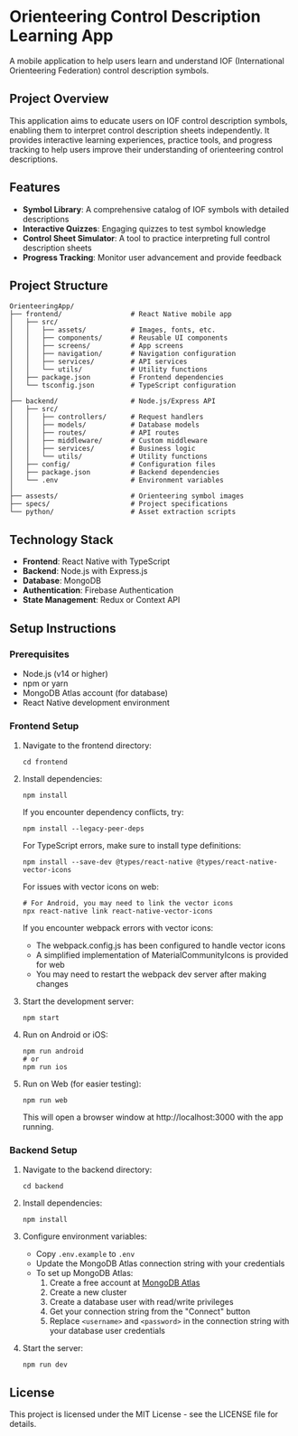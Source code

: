 # Orienteering Control Description Learning App

A mobile application to help users learn and understand IOF (International Orienteering Federation) control description symbols.

## Project Overview

This application aims to educate users on IOF control description symbols, enabling them to interpret control description sheets independently. It provides interactive learning experiences, practice tools, and progress tracking to help users improve their understanding of orienteering control descriptions.

## Features

- **Symbol Library**: A comprehensive catalog of IOF symbols with detailed descriptions
- **Interactive Quizzes**: Engaging quizzes to test symbol knowledge
- **Control Sheet Simulator**: A tool to practice interpreting full control description sheets
- **Progress Tracking**: Monitor user advancement and provide feedback

## Project Structure

```
OrienteeringApp/
├── frontend/                 # React Native mobile app
│   ├── src/
│   │   ├── assets/           # Images, fonts, etc.
│   │   ├── components/       # Reusable UI components
│   │   ├── screens/          # App screens
│   │   ├── navigation/       # Navigation configuration
│   │   ├── services/         # API services
│   │   └── utils/            # Utility functions
│   ├── package.json          # Frontend dependencies
│   └── tsconfig.json         # TypeScript configuration
│
├── backend/                  # Node.js/Express API
│   ├── src/
│   │   ├── controllers/      # Request handlers
│   │   ├── models/           # Database models
│   │   ├── routes/           # API routes
│   │   ├── middleware/       # Custom middleware
│   │   ├── services/         # Business logic
│   │   └── utils/            # Utility functions
│   ├── config/               # Configuration files
│   ├── package.json          # Backend dependencies
│   └── .env                  # Environment variables
│
├── assests/                  # Orienteering symbol images
├── specs/                    # Project specifications
└── python/                   # Asset extraction scripts
```

## Technology Stack

- **Frontend**: React Native with TypeScript
- **Backend**: Node.js with Express.js
- **Database**: MongoDB
- **Authentication**: Firebase Authentication
- **State Management**: Redux or Context API

## Setup Instructions

### Prerequisites

- Node.js (v14 or higher)
- npm or yarn
- MongoDB Atlas account (for database)
- React Native development environment

### Frontend Setup

1. Navigate to the frontend directory:
   ```
   cd frontend
   ```

2. Install dependencies:
   ```
   npm install
   ```

   If you encounter dependency conflicts, try:
   ```
   npm install --legacy-peer-deps
   ```
   
   For TypeScript errors, make sure to install type definitions:
   ```
   npm install --save-dev @types/react-native @types/react-native-vector-icons
   ```
   
   For issues with vector icons on web:
   ```
   # For Android, you may need to link the vector icons
   npx react-native link react-native-vector-icons
   ```
   
   If you encounter webpack errors with vector icons:
   - The webpack.config.js has been configured to handle vector icons
   - A simplified implementation of MaterialCommunityIcons is provided for web
   - You may need to restart the webpack dev server after making changes

3. Start the development server:
   ```
   npm start
   ```

4. Run on Android or iOS:
   ```
   npm run android
   # or
   npm run ios
   ```

5. Run on Web (for easier testing):
   ```
   npm run web
   ```
   This will open a browser window at http://localhost:3000 with the app running.

### Backend Setup

1. Navigate to the backend directory:
   ```
   cd backend
   ```

2. Install dependencies:
   ```
   npm install
   ```

3. Configure environment variables:
   - Copy `.env.example` to `.env`
   - Update the MongoDB Atlas connection string with your credentials
   - To set up MongoDB Atlas:
     1. Create a free account at [MongoDB Atlas](https://www.mongodb.com/cloud/atlas)
     2. Create a new cluster
     3. Create a database user with read/write privileges
     4. Get your connection string from the "Connect" button
     5. Replace `<username>` and `<password>` in the connection string with your database user credentials

4. Start the server:
   ```
   npm run dev
   ```

## License

This project is licensed under the MIT License - see the LICENSE file for details.
